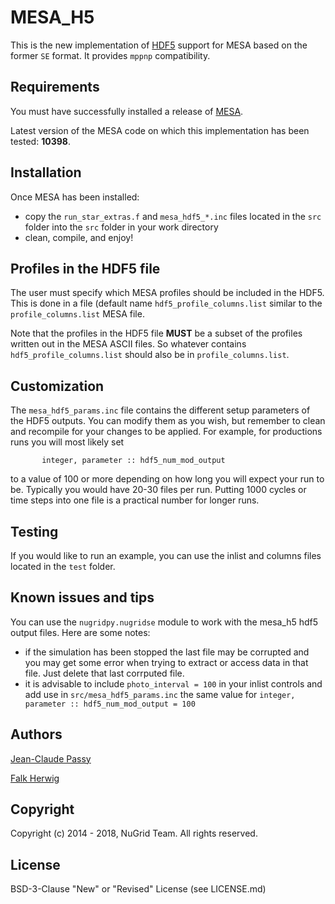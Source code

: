 MESA_H5
=======

This is the new implementation of [HDF5](https://support.hdfgroup.org/HDF5/) support for MESA
based on the former ``SE`` format. It provides ``mppnp`` compatibility.

Requirements
------------

You must have successfully installed a release of [MESA](http://mesa.sourceforge.net/).

Latest version of the MESA code on which this implementation has been tested: **10398**.

Installation
------------

Once MESA has been installed:
* copy the ``run_star_extras.f`` and ``mesa_hdf5_*.inc`` files located in the ``src`` folder
into the ``src`` folder in your work directory
* clean, compile, and enjoy!

Profiles in the HDF5 file
-------------------------

The user must specify which MESA profiles should be included in the HDF5. This is done in a file (default name ``hdf5_profile_columns.list`` similar to the ``profile_columns.list`` MESA file.

Note that the profiles in the HDF5 file **MUST** be a subset of the profiles written out in the MESA ASCII files. So whatever contains ``hdf5_profile_columns.list`` should also be in ``profile_columns.list``.

Customization
-------------

The ``mesa_hdf5_params.inc`` file contains the different setup parameters of the HDF5 outputs. You can modify them as you wish, but remember to clean and recompile for your changes to be applied. For example, for productions runs you will most likely set
```
       integer, parameter :: hdf5_num_mod_output
```
to a value of 100 or more depending on how long you will expect your run to be. Typically you would have 20-30 files per run. Putting 1000 cycles or time steps into one file is a practical number for longer runs.

Testing
-------

If you would like to run an example, you can use the inlist and columns files located in the ``test`` folder.

Known issues and tips
---------------------

You can use the `nugridpy.nugridse` module to work with the mesa_h5 hdf5 output files. Here are some notes:

* if the simulation has been stopped the last file may be corrupted and you may get some error when trying to extract or access data in that file. Just delete that last corrputed file.
* it is advisable to include `photo_interval = 100` in your inlist controls and add use in `src/mesa_hdf5_params.inc` the same value for `integer, parameter :: hdf5_num_mod_output = 100`

Authors
-------

[Jean-Claude Passy](https://github.com/jcpassy)

[Falk Herwig](https://github.com/fherwig)

Copyright
---------

Copyright (c) 2014 - 2018, NuGrid Team. All rights reserved.

License
-------

BSD-3-Clause "New" or "Revised" License (see LICENSE.md)